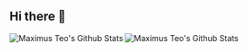 ## Hi there 👋
<img align="left" alt="Maximus Teo's Github Stats" src="https://github-readme-stats-taupe-omega-81.vercel.app/api?username=maximus-teo&show_icons=true&hide_border=true&theme=onedark"/>
<img align="left" alt="Maximus Teo's Github Stats" src="https://github-readme-stats-taupe-omega-81.vercel.app/api/top-langs/?username=maximus-teo&show_icons=true&hide_border=true&layout=compact&theme=onedark"/>

<!--
**maximus-teo/maximus-teo** is a ✨ _special_ ✨ repository because its `README.md` (this file) appears on your GitHub profile.

Here are some ideas to get you started:

- 🔭 I’m currently working on ...
- 🌱 I’m currently learning ...
- 👯 I’m looking to collaborate on ...
- 🤔 I’m looking for help with ...
- 💬 Ask me about ...
- 📫 How to reach me: ...
- 😄 Pronouns: ...
- ⚡ Fun fact: ...
-->
